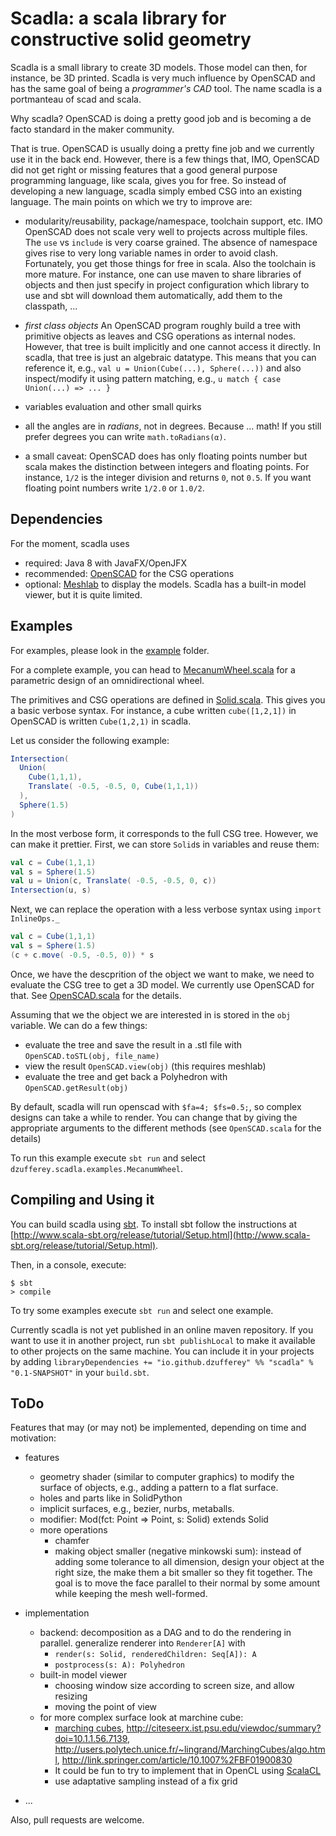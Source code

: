 # Scadla: a scala library for constructive solid geometry

Scadla is a small library to create 3D models.
Those model can then, for instance, be 3D printed.
Scadla is very much influence by OpenSCAD and has the same goal of being a _programmer's CAD_ tool.
The name scadla is a portmanteau of scad and scala.


Why scadla? OpenSCAD is doing a pretty good job and is becoming a de facto standard in the maker community.

That is true. OpenSCAD is usually doing a pretty fine job and we currently use it in the back end.
However, there is a few things that, IMO, OpenSCAD did not get right or missing features that a good general purpose programming language, like scala, gives you for free.
So instead of developing a new language, scadla simply embed CSG into an existing language.
The main points on which we try to improve are:

* modularity/reusability, package/namespace, toolchain support, etc. IMO OpenSCAD does not scale very well to projects across multiple files. The `use` vs `include` is very coarse grained. The absence of namespace gives rise to very long variable names in order to avoid clash. Fortunately, you get those things for free in scala. Also the toolchain is more mature. For instance, one can use maven to share libraries of objects and then just specify in project configuration which library to use and sbt will download them automatically, add them to the classpath, ...

* _first class objects_ An OpenSCAD program roughly build a tree with primitive objects as leaves and CSG operations as internal nodes. However, that tree is built implicitly and one cannot access it directly. In scadla, that tree is just an algebraic datatype. This means that you can reference it, e.g., `val u = Union(Cube(...), Sphere(...))` and also inspect/modify it using pattern matching, e.g., `u match { case Union(...) => ... }`

* variables evaluation and other small quirks

* all the angles are in _radians_, not in degrees. Because ... math! If you still prefer degrees you can write `math.toRadians(α)`.

* a small caveat: OpenSCAD does has only floating points number but scala makes the distinction between integers and floating points. For instance, `1/2` is the integer division and returns `0`, not `0.5`. If you want floating point numbers write `1/2.0` or `1.0/2`.

## Dependencies

For the moment, scadla uses
* required: Java 8 with JavaFX/OpenJFX
* recommended: [OpenSCAD](http://www.openscad.org/) for the CSG operations
* optional: [Meshlab](http://meshlab.sourceforge.net/) to display the models.
    Scadla has a built-in model viewer, but it is quite limited.


## Examples

For examples, please look in the [example](src/main/scala/dzufferey/scadla/examples) folder.

For a complete example, you can head to [MecanumWheel.scala](src/main/scala/dzufferey/scadla/examples/MecanumWheel.scala) for a parametric design of an omnidirectional wheel.

The primitives and CSG operations are defined in [Solid.scala](src/main/scala/dzufferey/scadla/Solid.scala).
This gives you a basic verbose syntax.
For instance, a cube written `cube([1,2,1])` in OpenSCAD is written `Cube(1,2,1)` in scadla.

Let us consider the following example:
```scala
Intersection(
  Union(
    Cube(1,1,1),
    Translate( -0.5, -0.5, 0, Cube(1,1,1))
  ),
  Sphere(1.5)
)
```
In the most verbose form, it corresponds to the full CSG tree.
However, we can make it prettier.
First, we can store `Solid`s in variables and reuse them:
```scala
val c = Cube(1,1,1)
val s = Sphere(1.5)
val u = Union(c, Translate( -0.5, -0.5, 0, c))
Intersection(u, s)
```
Next, we can replace the operation with a less verbose syntax using `import InlineOps._`
```scala
val c = Cube(1,1,1)
val s = Sphere(1.5)
(c + c.move( -0.5, -0.5, 0)) * s
```

Once, we have the descprition of the object we want to make, we need to evaluate the CSG tree to get a 3D model.
We currently use OpenSCAD for that.
See [OpenSCAD.scala](src/main/scala/dzufferey/scadla/backends/OpenSCAD.scala) for the details.

Assuming that we the object we are interested in is stored in the `obj` variable.
We can do a few things:
* evaluate the tree and save the result in a .stl file with `OpenSCAD.toSTL(obj, file_name)`
* view the result `OpenSCAD.view(obj)` (this requires meshlab)
* evaluate the tree and get back a Polyhedron with `OpenSCAD.getResult(obj)`

By default, scadla will run openscad with `$fa=4; $fs=0.5;`, so complex designs can take a while to render.
You can change that by giving the appropriate arguments to the different methods (see `OpenSCAD.scala` for the details)

To run this example execute `sbt run` and select `dzufferey.scadla.examples.MecanumWheel`.


## Compiling and Using it

You can build scadla using [sbt](http://www.scala-sbt.org/).
To install sbt follow the instructions at [http://www.scala-sbt.org/release/tutorial/Setup.html](http://www.scala-sbt.org/release/tutorial/Setup.html).

Then, in a console, execute:
```
$ sbt
> compile
```

To try some examples execute `sbt run` and select one example.

Currently scadla is not yet published in an online maven repository.
If you want to use it in another project, run `sbt publishLocal` to make it available to other projects on the same machine. You can include it in your projects by adding `libraryDependencies += "io.github.dzufferey" %% "scadla" % "0.1-SNAPSHOT"` in your `build.sbt`.


## ToDo

Features that may (or may not) be implemented, depending on time and motivation:

* features
  - geometry shader (similar to computer graphics) to modify the surface of objects, e.g., adding a pattern to a flat surface.
  - holes and parts like in SolidPython
  - implicit surfaces, e.g., bezier, nurbs, metaballs.
  - modifier: Mod(fct: Point => Point, s: Solid) extends Solid
  - more operations
    * chamfer
    * making object smaller (negative minkowski sum): instead of adding some tolerance to all dimension, design your object at the right size, the make them a bit smaller so they fit together. The goal is to move the face parallel to their normal by some amount while keeping the mesh well-formed.


* implementation
  - backend: decomposition as a DAG and to do the rendering in parallel.
     generalize renderer into `Renderer[A]` with
      * `render(s: Solid, renderedChildren: Seq[A]): A`
      * `postprocess(s: A): Polyhedron`
  - built-in model viewer
    * choosing window size according to screen size, and allow resizing
    * moving the point of view
  - for more complex surface look at marchine cube:
    * [marching cubes](https://en.wikipedia.org/wiki/Marching_cubes), http://citeseerx.ist.psu.edu/viewdoc/summary?doi=10.1.1.56.7139, http://users.polytech.unice.fr/~lingrand/MarchingCubes/algo.html, http://link.springer.com/article/10.1007%2FBF01900830
    * It could be fun to try to implement that in OpenCL using [ScalaCL](https://github.com/nativelibs4java/ScalaCL)
    * use adaptative sampling instead of a fix grid

* ...

Also, pull requests are welcome.

